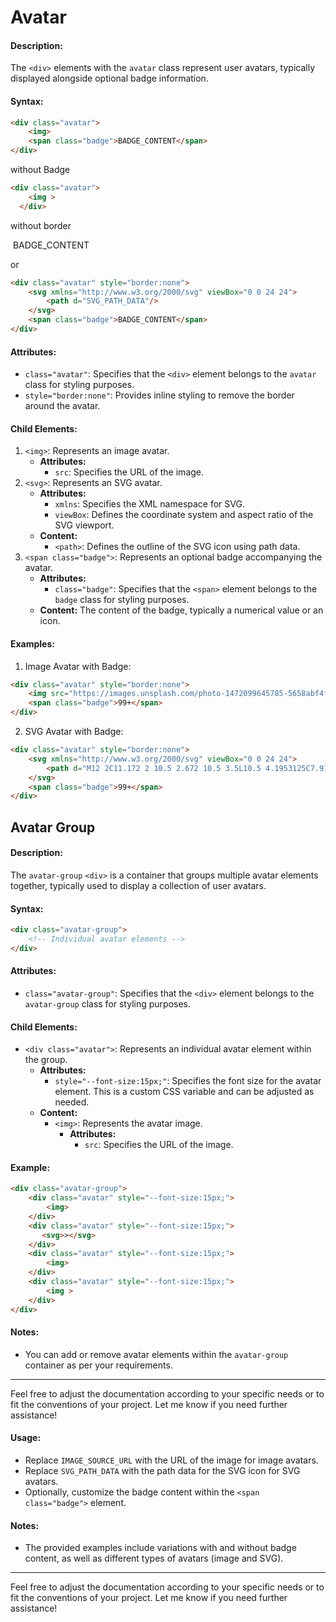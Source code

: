

# Avatar 

#### Description:
The `<div>` elements with the `avatar` class represent user avatars, typically displayed alongside optional badge information.

#### Syntax:
```html
<div class="avatar"> 
    <img>
    <span class="badge">BADGE_CONTENT</span>
</div>
```
without Badge 
```html
<div class="avatar"> 
    <img >
  </div>
```
without border
<div class="avatar" style="border:none"> 
    <img>
    <span class="badge">BADGE_CONTENT</span>
</div>

or
```html
<div class="avatar" style="border:none"> 
    <svg xmlns="http://www.w3.org/2000/svg" viewBox="0 0 24 24">
        <path d="SVG_PATH_DATA"/>
    </svg>
    <span class="badge">BADGE_CONTENT</span>
</div>
```

#### Attributes:
- `class="avatar"`: Specifies that the `<div>` element belongs to the `avatar` class for styling purposes.
- `style="border:none"`: Provides inline styling to remove the border around the avatar.

#### Child Elements:
1. `<img>`: Represents an image avatar.
   - **Attributes:**
     - `src`: Specifies the URL of the image.
2. `<svg>`: Represents an SVG avatar.
   - **Attributes:**
     - `xmlns`: Specifies the XML namespace for SVG.
     - `viewBox`: Defines the coordinate system and aspect ratio of the SVG viewport.
   - **Content:**
     - `<path>`: Defines the outline of the SVG icon using path data.
3. `<span class="badge">`: Represents an optional badge accompanying the avatar.
   - **Attributes:**
     - `class="badge"`: Specifies that the `<span>` element belongs to the `badge` class for styling purposes.
   - **Content:** The content of the badge, typically a numerical value or an icon.

#### Examples:
1. Image Avatar with Badge:
```html
<div class="avatar" style="border:none"> 
    <img src="https://images.unsplash.com/photo-1472099645785-5658abf4ff4e?ixlib=rb-1.2.1&ixid=eyJhcHBfaWQiOjEyMDd9&auto=format&fit=facearea&facepad=2&w=256&h=256&q=80">
    <span class="badge">99+</span>
</div>
```

2. SVG Avatar with Badge:
```html
<div class="avatar" style="border:none"> 
    <svg xmlns="http://www.w3.org/2000/svg" viewBox="0 0 24 24">
        <path d="M12 2C11.172 2 10.5 2.672 10.5 3.5L10.5 4.1953125C7.9131836 4.862095 6 7.2048001 6 10L6 15L18 15L18 10C18 7.2048001 16.086816 4.862095 13.5 4.1953125L13.5 3.5C13.5 2.672 12.828 2 12 2 z M 4 17L4 19L10.269531 19 A 2 2 0 0 0 10 20 A 2 2 0 0 0 12 22 A 2 2 0 0 0 14 20 A 2 2 0 0 0 13.728516 19L20 19L20 17L4 17 z"/>
    </svg>
    <span class="badge">99+</span>
</div>
```


##  Avatar Group 

#### Description:
The `avatar-group` `<div>` is a container that groups multiple avatar elements together, typically used to display a collection of user avatars.

#### Syntax:
```html
<div class="avatar-group">
    <!-- Individual avatar elements -->
</div>
```

#### Attributes:
- `class="avatar-group"`: Specifies that the `<div>` element belongs to the `avatar-group` class for styling purposes.

#### Child Elements:
- `<div class="avatar">`: Represents an individual avatar element within the group.
  - **Attributes:**
    - `style="--font-size:15px;"`: Specifies the font size for the avatar element. This is a custom CSS variable and can be adjusted as needed.
  - **Content:**
    - `<img>`: Represents the avatar image.
      - **Attributes:**
        - `src`: Specifies the URL of the image.

#### Example:
```html
<div class="avatar-group">
    <div class="avatar" style="--font-size:15px;"> 
        <img>
    </div>
    <div class="avatar" style="--font-size:15px;"> 
       <svg>></svg>
    </div>
    <div class="avatar" style="--font-size:15px;"> 
        <img>
    </div>
    <div class="avatar" style="--font-size:15px;"> 
        <img >
    </div>
</div>
```



#### Notes:
- You can add or remove avatar elements within the `avatar-group` container as per your requirements.

---

Feel free to adjust the documentation according to your specific needs or to fit the conventions of your project. Let me know if you need further assistance!

#### Usage:
- Replace `IMAGE_SOURCE_URL` with the URL of the image for image avatars.
- Replace `SVG_PATH_DATA` with the path data for the SVG icon for SVG avatars.
- Optionally, customize the badge content within the `<span class="badge">` element.

#### Notes:
- The provided examples include variations with and without badge content, as well as different types of avatars (image and SVG).

---

Feel free to adjust the documentation according to your specific needs or to fit the conventions of your project. Let me know if you need further assistance!
